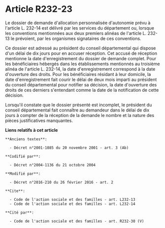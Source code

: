 # Article R232-23

Le dossier de demande d'allocation personnalisée d'autonomie prévu à l'article L. 232-14 est délivré par les services du
département ou, lorsque les conventions mentionnées aux deux premiers alinéas de l'article L. 232-13 le prévoient, par les
organismes signataires de ces conventions. 

Ce dossier est adressé au président du conseil départemental qui dispose d'un délai de dix jours pour en accuser réception.
Cet accusé de réception mentionne la date d'enregistrement du dossier de demande complet. Pour les bénéficiaires hébergés
dans les établissements mentionnés au troisième alinéa de l'article L. 232-14, la date d'enregistrement correspond à la date
d'ouverture des droits. Pour les bénéficiaires résidant à leur domicile, la date d'enregistrement fait courir le délai de
deux mois imparti au président du conseil départemental pour notifier sa décision, la date d'ouverture des droits de ces
derniers s'entendant comme la date de la notification de cette décision. 

Lorsqu'il constate que le dossier présenté est incomplet, le président du conseil départemental fait connaître au demandeur
dans le délai de dix jours à compter de la réception de la demande le nombre et la nature des pièces justificatives
manquantes.

**Liens relatifs à cet article**

	**Anciens textes**:

	  - Décret n°2001-1085 du 20 novembre 2001 - art. 3 (Ab)

	**Codifié par**:

	  - Décret n°2004-1136 du 21 octobre 2004

	**Modifié par**:

	  - Décret n°2016-210 du 26 février 2016 - art. 2

	**Cite**:

	  - Code de l'action sociale et des familles - art. L232-13
	  - Code de l'action sociale et des familles - art. L232-14

	**Cité par**:

	  - Code de l'action sociale et des familles - art. R232-30 (V)
